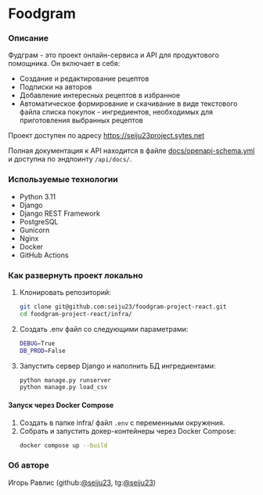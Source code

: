 # Foodgram

### Описание
Фудграм - это проект онлайн-сервиса и API для продуктового помощника. Он включает в себя:
- Создание и редактирование рецептов
- Подписки на авторов
- Добавление интересных рецептов в избранное
- Автоматическое формирование и скачивание в виде текстового файла списка покупок - ингредиентов, необходимых для приготовления выбранных рецептов

Проект доступен по адресу https://seiju23project.sytes.net

Полная документация к API находится в файле [docs/openapi-schema.yml](docs/openapi-schema.yml) и доступна по эндпоинту `/api/docs/`.

### Используемые технологии
- Python 3.11
- Django
- Django REST Framework
- PostgreSQL
- Gunicorn
- Nginx
- Docker
- GitHub Actions

### Как развернуть проект локально
1. Клонировать репозиторий:
    ```bash
    git clone git@github.com:seiju23/foodgram-project-react.git
    cd foodgram-project-react/infra/
    ```
2. Создать .env файл со следующими параметрами:
    ```bash
    DEBUG=True
    DB_PROD=False
    ```
3. Запустить сервер Django и наполнить БД ингредиентами:
    ```bash
    python manage.py runserver
    python manage.py load_csv
    ```

#### Запуск через Docker Compose
1. Создать в папке infra/ файл `.env` с переменными окружения.
2. Собрать и запустить докер-контейнеры через Docker Compose:
    ```bash
    docker compose up --build
    ```

### Об авторе
Игорь Равлис (github:[@seiju23](github.com/seiju23), tg:[@seiju23](t.me/seiju23))

